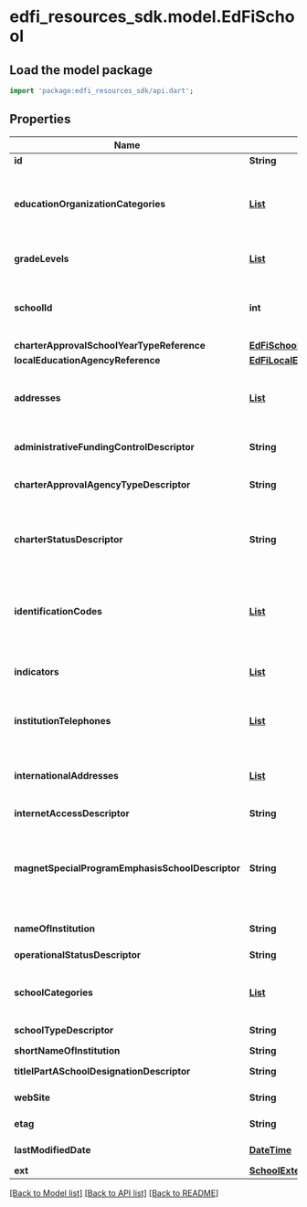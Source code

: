 # edfi_resources_sdk.model.EdFiSchool

## Load the model package
```dart
import 'package:edfi_resources_sdk/api.dart';
```

## Properties
Name | Type | Description | Notes
------------ | ------------- | ------------- | -------------
**id** | **String** |  | [optional] 
**educationOrganizationCategories** | [**List<EdFiEducationOrganizationCategory>**](EdFiEducationOrganizationCategory.md) | An unordered collection of educationOrganizationCategories. The classification of the education agency within the geographic boundaries of a state according to the level of administrative and operational control granted by the state. | [default to const []]
**gradeLevels** | [**List<EdFiSchoolGradeLevel>**](EdFiSchoolGradeLevel.md) | An unordered collection of schoolGradeLevels. The grade levels served at the school. | [default to const []]
**schoolId** | **int** | The identifier assigned to a school. It must be distinct from any other identifier assigned to educational organizations, such as a LocalEducationAgencyId, to prevent duplication. | 
**charterApprovalSchoolYearTypeReference** | [**EdFiSchoolYearTypeReference**](EdFiSchoolYearTypeReference.md) |  | [optional] 
**localEducationAgencyReference** | [**EdFiLocalEducationAgencyReference**](EdFiLocalEducationAgencyReference.md) |  | [optional] 
**addresses** | [**List<EdFiEducationOrganizationAddress>**](EdFiEducationOrganizationAddress.md) | An unordered collection of educationOrganizationAddresses. The set of elements that describes an address for the education entity, including the street address, city, state, ZIP code, and ZIP code + 4. | [optional] [default to const []]
**administrativeFundingControlDescriptor** | **String** | The type of education institution as classified by its funding source, for example public or private. | [optional] 
**charterApprovalAgencyTypeDescriptor** | **String** | The type of agency that approved the establishment or continuation of a charter school. | [optional] 
**charterStatusDescriptor** | **String** | A school or agency providing free public elementary or secondary education to eligible students under a specific charter granted by the state legislature or other appropriate authority and designated by such authority to be a charter school. | [optional] 
**identificationCodes** | [**List<EdFiEducationOrganizationIdentificationCode>**](EdFiEducationOrganizationIdentificationCode.md) | An unordered collection of educationOrganizationIdentificationCodes. A unique number or alphanumeric code assigned to an education organization by a school, school system, a state, or other agency or entity. | [optional] [default to const []]
**indicators** | [**List<EdFiEducationOrganizationIndicator>**](EdFiEducationOrganizationIndicator.md) | An unordered collection of educationOrganizationIndicators. An indicator or metric of an education organization. | [optional] [default to const []]
**institutionTelephones** | [**List<EdFiEducationOrganizationInstitutionTelephone>**](EdFiEducationOrganizationInstitutionTelephone.md) | An unordered collection of educationOrganizationInstitutionTelephones. The 10-digit telephone number, including the area code, for the education entity. | [optional] [default to const []]
**internationalAddresses** | [**List<EdFiEducationOrganizationInternationalAddress>**](EdFiEducationOrganizationInternationalAddress.md) | An unordered collection of educationOrganizationInternationalAddresses. The set of elements that describes the international physical location of the education entity. | [optional] [default to const []]
**internetAccessDescriptor** | **String** | The type of Internet access available. | [optional] 
**magnetSpecialProgramEmphasisSchoolDescriptor** | **String** | A school that has been designed: 1) to attract students of different racial/ethnic backgrounds for the purpose of reducing, preventing, or eliminating racial isolation; and/or 2) to provide an academic or social focus on a particular theme (e.g., science/math, performing arts, gifted/talented, or foreign language). | [optional] 
**nameOfInstitution** | **String** | The full, legally accepted name of the institution. | 
**operationalStatusDescriptor** | **String** | The current operational status of the education organization (e.g., active, inactive). | [optional] 
**schoolCategories** | [**List<EdFiSchoolCategory>**](EdFiSchoolCategory.md) | An unordered collection of schoolCategories. The one or more categories of school. | [optional] [default to const []]
**schoolTypeDescriptor** | **String** | The type of education institution as classified by its primary focus. | [optional] 
**shortNameOfInstitution** | **String** | A short name for the institution. | [optional] 
**titleIPartASchoolDesignationDescriptor** | **String** | Denotes the Title I Part A designation for the school. | [optional] 
**webSite** | **String** | The public web site address (URL) for the education organization. | [optional] 
**etag** | **String** | A unique system-generated value that identifies the version of the resource. | [optional] 
**lastModifiedDate** | [**DateTime**](DateTime.md) | The date and time the resource was last modified. | [optional] 
**ext** | [**SchoolExtensions**](SchoolExtensions.md) |  | [optional] 

[[Back to Model list]](../README.md#documentation-for-models) [[Back to API list]](../README.md#documentation-for-api-endpoints) [[Back to README]](../README.md)


